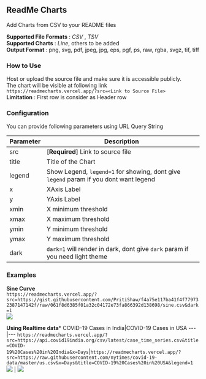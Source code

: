 ReadMe Charts
---
Add Charts from CSV to your README files

**Supported File Formats** : *CSV* , *TSV*  
**Supported Charts** : *Line*, others to be added  
**Output Format** : png, svg, pdf, jpeg, jpg, eps, pgf, ps, raw, rgba, svgz, tif, tiff

### How to Use
Host or upload the source file and make sure it is accessible publicly.  
The chart will be visible at following link  
`https://readmecharts.vercel.app/?src=<Link to Source File>`  
**Limitation** : First row is consider as Header row

### Configuration
You can provide following parameters using URL Query String  

Parameter | Description
---|---
src| [**Required**] Link to source file
title| Title of the Chart
legend | Show Legend, `legend=1` for showing, dont give `legend` param if you dont want legend
x | XAxis Label
y | YAxis Label
xmin | X minimum threshold
xmax | X maximum threshold
ymin | Y minimum threshold
ymax | Y maximum threshold
dark | `dark=1` will render in dark, dont give `dark` param if you need light theme

### Examples

**Sine Curve**  
`https://readmecharts.vercel.app/?src=https://gist.githubusercontent.com/PritiShaw/f4a75e117ba41f4f779732387147142f/raw/061f8d6385f01a32c04172e73fa866392d138698/sine.csv&dark=1`  
![](https://readmecharts.vercel.app/?src=https://gist.githubusercontent.com/PritiShaw/f4a75e117ba41f4f779732387147142f/raw/061f8d6385f01a32c04172e73fa866392d138698/sine.csv&dark=1&legend=1)

**Using Realtime data***
COVID-19 Cases in India|COVID-19 Cases in USA
---|---
`https://readmecharts.vercel.app/?src=https://api.covid19india.org/csv/latest/case_time_series.csv&title=COVID-19%20Cases%20in%20India&x=Days`|`https://readmecharts.vercel.app/?src=https://raw.githubusercontent.com/nytimes/covid-19-data/master/us.csv&x=Days&title=COVID-19%20Cases%20in%20USA&legend=1`  
![](https://readmecharts.vercel.app/?src=https://api.covid19india.org/csv/latest/case_time_series.csv&title=COVID-19%20Cases%20in%20India&x=Days&legend=1) | ![](https://readmecharts.vercel.app/?src=https://raw.githubusercontent.com/nytimes/covid-19-data/master/us.csv&x=Days&title=COVID-19%20Cases%20in%20USA&legend=1)
